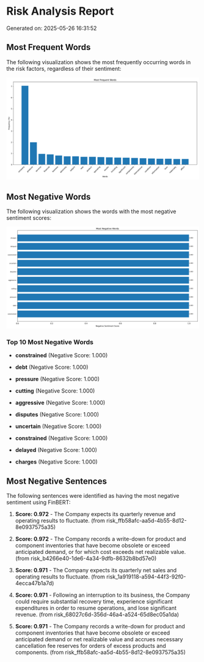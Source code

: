 # Risk Analysis Report

Generated on: 2025-05-26 16:31:52

## Most Frequent Words

The following visualization shows the most frequently occurring words in the risk factors, regardless of their sentiment:

![Word Frequency Analysis](analysis/word_frequencies_summary_hist.png)

## Most Negative Words

The following visualization shows the words with the most negative sentiment scores:

![Negative Words Analysis](analysis/negative_words_summary_hist.png)


### Top 10 Most Negative Words

- **constrained** (Negative Score: 1.000)

- **debt** (Negative Score: 1.000)

- **pressure** (Negative Score: 1.000)

- **cutting** (Negative Score: 1.000)

- **aggressive** (Negative Score: 1.000)

- **disputes** (Negative Score: 1.000)

- **uncertain** (Negative Score: 1.000)

- **constrained** (Negative Score: 1.000)

- **delayed** (Negative Score: 1.000)

- **charges** (Negative Score: 1.000)

## Most Negative Sentences

The following sentences were identified as having the most negative sentiment using FinBERT:

1. **Score: 0.972** - The Company expects its quarterly revenue and operating results to fluctuate. (from risk_ffb58afc-aa5d-4b55-8d12-8e0937575a35)

2. **Score: 0.972** - The Company records a write-down for product and component inventories that have become obsolete or exceed anticipated demand, or for which cost exceeds net realizable value. (from risk_b4266e40-1de6-4a34-9dfb-8632b8bd57e0)

3. **Score: 0.971** - The Company expects its quarterly net sales and operating results to fluctuate. (from risk_1a919118-a594-44f3-92f0-4ecca47b1a7d)

4. **Score: 0.971** - Following an interruption to its business, the Company could require substantial recovery time, experience significant expenditures in order to resume operations, and lose significant revenue. (from risk_68027c6d-356d-46a4-a524-65d8ec05a1da)

5. **Score: 0.971** - The Company records a write-down for product and component inventories that have become obsolete or exceed anticipated demand or net realizable value and accrues necessary cancellation fee reserves for orders of excess products and components. (from risk_ffb58afc-aa5d-4b55-8d12-8e0937575a35)
